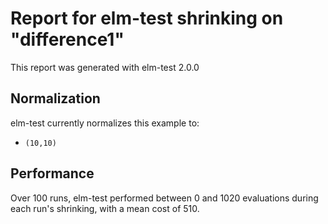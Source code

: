 # Report for elm-test shrinking on "difference1"

This report was generated with elm-test 2.0.0

## Normalization

elm-test currently normalizes this example to:

* ``(10,10)``

## Performance

Over 100 runs, elm-test performed between 0 and 1020 evaluations during each run's shrinking, with a mean cost of 510.
